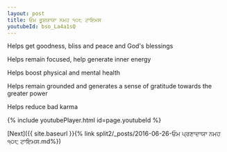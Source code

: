 ```yaml
---
layout: post
title: ਓਮ ਭੂਸ਼ਯਾਯਾ ਨਮਹ ੧੦੮ ਟਾਇਮਸ
youtubeId: bso_La4a1sQ
---
```

 
 
Helps get goodness, bliss and peace and God's blessings
 
Helps remain focused, help generate inner energy 
 
Helps boost physical and mental health 
 
Helps remain grounded and generates a sense of gratitude towards the greater power 
 
Helps reduce bad karma
 
 
 
 


{% include youtubePlayer.html id=page.youtubeId %}
 
[Next]({{ site.baseurl }}{% link  split2/_posts/2016-06-26-ਓਮ ਪ੍ਰਣਾਦਾਯਾ ਨਮਹ ੧੦੮ ਟਾਇਮਸ.md%})
 
